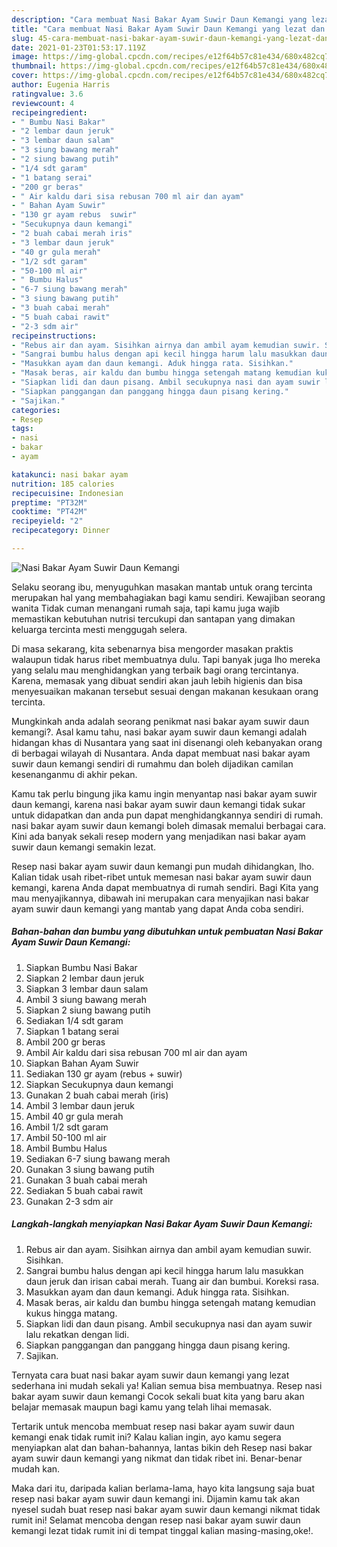 ```yaml
---
description: "Cara membuat Nasi Bakar Ayam Suwir Daun Kemangi yang lezat dan Mudah Dibuat"
title: "Cara membuat Nasi Bakar Ayam Suwir Daun Kemangi yang lezat dan Mudah Dibuat"
slug: 45-cara-membuat-nasi-bakar-ayam-suwir-daun-kemangi-yang-lezat-dan-mudah-dibuat
date: 2021-01-23T01:53:17.119Z
image: https://img-global.cpcdn.com/recipes/e12f64b57c81e434/680x482cq70/nasi-bakar-ayam-suwir-daun-kemangi-foto-resep-utama.jpg
thumbnail: https://img-global.cpcdn.com/recipes/e12f64b57c81e434/680x482cq70/nasi-bakar-ayam-suwir-daun-kemangi-foto-resep-utama.jpg
cover: https://img-global.cpcdn.com/recipes/e12f64b57c81e434/680x482cq70/nasi-bakar-ayam-suwir-daun-kemangi-foto-resep-utama.jpg
author: Eugenia Harris
ratingvalue: 3.6
reviewcount: 4
recipeingredient:
- " Bumbu Nasi Bakar"
- "2 lembar daun jeruk"
- "3 lembar daun salam"
- "3 siung bawang merah"
- "2 siung bawang putih"
- "1/4 sdt garam"
- "1 batang serai"
- "200 gr beras"
- " Air kaldu dari sisa rebusan 700 ml air dan ayam"
- " Bahan Ayam Suwir"
- "130 gr ayam rebus  suwir"
- "Secukupnya daun kemangi"
- "2 buah cabai merah iris"
- "3 lembar daun jeruk"
- "40 gr gula merah"
- "1/2 sdt garam"
- "50-100 ml air"
- " Bumbu Halus"
- "6-7 siung bawang merah"
- "3 siung bawang putih"
- "3 buah cabai merah"
- "5 buah cabai rawit"
- "2-3 sdm air"
recipeinstructions:
- "Rebus air dan ayam. Sisihkan airnya dan ambil ayam kemudian suwir. Sisihkan."
- "Sangrai bumbu halus dengan api kecil hingga harum lalu masukkan daun jeruk dan irisan cabai merah. Tuang air dan bumbui. Koreksi rasa."
- "Masukkan ayam dan daun kemangi. Aduk hingga rata. Sisihkan."
- "Masak beras, air kaldu dan bumbu hingga setengah matang kemudian kukus hingga matang."
- "Siapkan lidi dan daun pisang. Ambil secukupnya nasi dan ayam suwir lalu rekatkan dengan lidi."
- "Siapkan panggangan dan panggang hingga daun pisang kering."
- "Sajikan."
categories:
- Resep
tags:
- nasi
- bakar
- ayam

katakunci: nasi bakar ayam 
nutrition: 185 calories
recipecuisine: Indonesian
preptime: "PT32M"
cooktime: "PT42M"
recipeyield: "2"
recipecategory: Dinner

---
```



![Nasi Bakar Ayam Suwir Daun Kemangi](https://img-global.cpcdn.com/recipes/e12f64b57c81e434/680x482cq70/nasi-bakar-ayam-suwir-daun-kemangi-foto-resep-utama.jpg)

Selaku seorang ibu, menyuguhkan masakan mantab untuk orang tercinta merupakan hal yang membahagiakan bagi kamu sendiri. Kewajiban seorang  wanita Tidak cuman menangani rumah saja, tapi kamu juga wajib memastikan kebutuhan nutrisi tercukupi dan santapan yang dimakan keluarga tercinta mesti menggugah selera.

Di masa  sekarang, kita sebenarnya bisa mengorder masakan praktis walaupun tidak harus ribet membuatnya dulu. Tapi banyak juga lho mereka yang selalu mau menghidangkan yang terbaik bagi orang tercintanya. Karena, memasak yang dibuat sendiri akan jauh lebih higienis dan bisa menyesuaikan makanan tersebut sesuai dengan makanan kesukaan orang tercinta. 



Mungkinkah anda adalah seorang penikmat nasi bakar ayam suwir daun kemangi?. Asal kamu tahu, nasi bakar ayam suwir daun kemangi adalah hidangan khas di Nusantara yang saat ini disenangi oleh kebanyakan orang di berbagai wilayah di Nusantara. Anda dapat membuat nasi bakar ayam suwir daun kemangi sendiri di rumahmu dan boleh dijadikan camilan kesenanganmu di akhir pekan.

Kamu tak perlu bingung jika kamu ingin menyantap nasi bakar ayam suwir daun kemangi, karena nasi bakar ayam suwir daun kemangi tidak sukar untuk didapatkan dan anda pun dapat menghidangkannya sendiri di rumah. nasi bakar ayam suwir daun kemangi boleh dimasak memalui berbagai cara. Kini ada banyak sekali resep modern yang menjadikan nasi bakar ayam suwir daun kemangi semakin lezat.

Resep nasi bakar ayam suwir daun kemangi pun mudah dihidangkan, lho. Kalian tidak usah ribet-ribet untuk memesan nasi bakar ayam suwir daun kemangi, karena Anda dapat membuatnya di rumah sendiri. Bagi Kita yang mau menyajikannya, dibawah ini merupakan cara menyajikan nasi bakar ayam suwir daun kemangi yang mantab yang dapat Anda coba sendiri.

<!--inarticleads1-->

##### Bahan-bahan dan bumbu yang dibutuhkan untuk pembuatan Nasi Bakar Ayam Suwir Daun Kemangi:

1. Siapkan  Bumbu Nasi Bakar
1. Siapkan 2 lembar daun jeruk
1. Siapkan 3 lembar daun salam
1. Ambil 3 siung bawang merah
1. Siapkan 2 siung bawang putih
1. Sediakan 1/4 sdt garam
1. Siapkan 1 batang serai
1. Ambil 200 gr beras
1. Ambil  Air kaldu dari sisa rebusan 700 ml air dan ayam
1. Siapkan  Bahan Ayam Suwir
1. Sediakan 130 gr ayam (rebus + suwir)
1. Siapkan Secukupnya daun kemangi
1. Gunakan 2 buah cabai merah (iris)
1. Ambil 3 lembar daun jeruk
1. Ambil 40 gr gula merah
1. Ambil 1/2 sdt garam
1. Ambil 50-100 ml air
1. Ambil  Bumbu Halus
1. Sediakan 6-7 siung bawang merah
1. Gunakan 3 siung bawang putih
1. Gunakan 3 buah cabai merah
1. Sediakan 5 buah cabai rawit
1. Gunakan 2-3 sdm air




<!--inarticleads2-->

##### Langkah-langkah menyiapkan Nasi Bakar Ayam Suwir Daun Kemangi:

1. Rebus air dan ayam. Sisihkan airnya dan ambil ayam kemudian suwir. Sisihkan.
1. Sangrai bumbu halus dengan api kecil hingga harum lalu masukkan daun jeruk dan irisan cabai merah. Tuang air dan bumbui. Koreksi rasa.
1. Masukkan ayam dan daun kemangi. Aduk hingga rata. Sisihkan.
1. Masak beras, air kaldu dan bumbu hingga setengah matang kemudian kukus hingga matang.
1. Siapkan lidi dan daun pisang. Ambil secukupnya nasi dan ayam suwir lalu rekatkan dengan lidi.
1. Siapkan panggangan dan panggang hingga daun pisang kering.
1. Sajikan.




Ternyata cara buat nasi bakar ayam suwir daun kemangi yang lezat sederhana ini mudah sekali ya! Kalian semua bisa membuatnya. Resep nasi bakar ayam suwir daun kemangi Cocok sekali buat kita yang baru akan belajar memasak maupun bagi kamu yang telah lihai memasak.

Tertarik untuk mencoba membuat resep nasi bakar ayam suwir daun kemangi enak tidak rumit ini? Kalau kalian ingin, ayo kamu segera menyiapkan alat dan bahan-bahannya, lantas bikin deh Resep nasi bakar ayam suwir daun kemangi yang nikmat dan tidak ribet ini. Benar-benar mudah kan. 

Maka dari itu, daripada kalian berlama-lama, hayo kita langsung saja buat resep nasi bakar ayam suwir daun kemangi ini. Dijamin kamu tak akan nyesel sudah buat resep nasi bakar ayam suwir daun kemangi nikmat tidak rumit ini! Selamat mencoba dengan resep nasi bakar ayam suwir daun kemangi lezat tidak rumit ini di tempat tinggal kalian masing-masing,oke!.

